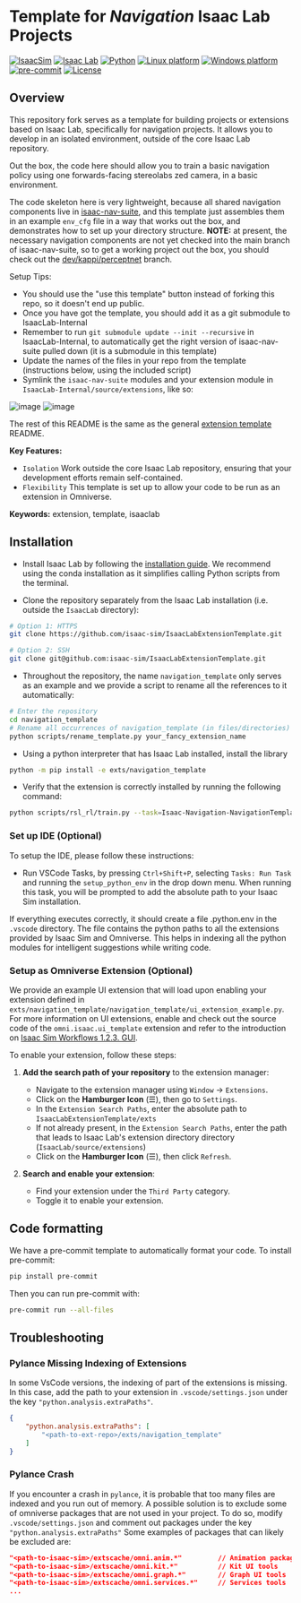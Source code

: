 # Template for _Navigation_ Isaac Lab Projects

[![IsaacSim](https://img.shields.io/badge/IsaacSim-4.2.0-silver.svg)](https://docs.omniverse.nvidia.com/isaacsim/latest/overview.html)
[![Isaac Lab](https://img.shields.io/badge/IsaacLab-1.2.0-silver)](https://isaac-sim.github.io/IsaacLab)
[![Python](https://img.shields.io/badge/python-3.10-blue.svg)](https://docs.python.org/3/whatsnew/3.10.html)
[![Linux platform](https://img.shields.io/badge/platform-linux--64-orange.svg)](https://releases.ubuntu.com/20.04/)
[![Windows platform](https://img.shields.io/badge/platform-windows--64-orange.svg)](https://www.microsoft.com/en-us/)
[![pre-commit](https://img.shields.io/badge/pre--commit-enabled-brightgreen?logo=pre-commit&logoColor=white)](https://pre-commit.com/)
[![License](https://img.shields.io/badge/license-MIT-yellow.svg)](https://opensource.org/license/mit)

## Overview

This repository fork serves as a template for building projects or extensions based on Isaac Lab, specifically for navigation projects. It allows you to develop in an isolated environment, outside of the core Isaac Lab repository.

Out the box, the code here should allow you to train a basic navigation policy using one forwards-facing stereolabs zed camera, in a basic environment.

The code skeleton here is very lightweight, because all shared navigation components live in [isaac-nav-suite](https://github.com/leggedrobotics/isaac-nav-suite), and this template just assembles them in an example `env_cfg` file in a way that works out the box, and demonstrates how to set up your directory structure. **NOTE:** at present, the necessary navigation components are not yet checked into the main branch of isaac-nav-suite, so to get a working project out the box, you should check out the [dev/kappi/perceptnet](https://github.com/leggedrobotics/isaac-nav-suite/tree/dev/kappi/perceptnet) branch.

Setup Tips:

- You should use the "use this template" button instead of forking this repo, so it doesn't end up public.
- Once you have got the template, you should add it as a git submodule to IsaacLab-Internal
- Remember to run `git submodule update --init --recursive` in IsaacLab-Internal, to automatically get the right version of isaac-nav-suite pulled down (it is a submodule in this template)
- Update the names of the files in your repo from the template (instructions below, using the included script)
- Symlink the `isaac-nav-suite` modules and your extension module in `IsaacLab-Internal/source/extensions`, like so:
  
![image](https://github.com/user-attachments/assets/d07b24e2-28f7-45b3-b0fc-909a935c5199)
![image](https://github.com/user-attachments/assets/19b5f571-9741-4937-bc79-a41ba36ec40c)

The rest of this README is the same as the general [extension template](https://github.com/isaac-sim/IsaacLabExtensionTemplate) README.

**Key Features:**

- `Isolation` Work outside the core Isaac Lab repository, ensuring that your development efforts remain self-contained.
- `Flexibility` This template is set up to allow your code to be run as an extension in Omniverse.

**Keywords:** extension, template, isaaclab

## Installation

- Install Isaac Lab by following the [installation guide](https://isaac-sim.github.io/IsaacLab/source/setup/installation/index.html). We recommend using the conda installation as it simplifies calling Python scripts from the terminal.

- Clone the repository separately from the Isaac Lab installation (i.e. outside the `IsaacLab` directory):

```bash
# Option 1: HTTPS
git clone https://github.com/isaac-sim/IsaacLabExtensionTemplate.git

# Option 2: SSH
git clone git@github.com:isaac-sim/IsaacLabExtensionTemplate.git
```

- Throughout the repository, the name `navigation_template` only serves as an example and we provide a script to rename all the references to it automatically:

```bash
# Enter the repository
cd navigation_template
# Rename all occurrences of navigation_template (in files/directories) to your_fancy_extension_name
python scripts/rename_template.py your_fancy_extension_name
```

- Using a python interpreter that has Isaac Lab installed, install the library

```bash
python -m pip install -e exts/navigation_template
```

- Verify that the extension is correctly installed by running the following command:

```bash
python scripts/rsl_rl/train.py --task=Isaac-Navigation-NavigationTemplate-PPO-Anymal-D-DEV
```

### Set up IDE (Optional)

To setup the IDE, please follow these instructions:

- Run VSCode Tasks, by pressing `Ctrl+Shift+P`, selecting `Tasks: Run Task` and running the `setup_python_env` in the drop down menu. When running this task, you will be prompted to add the absolute path to your Isaac Sim installation.

If everything executes correctly, it should create a file .python.env in the `.vscode` directory. The file contains the python paths to all the extensions provided by Isaac Sim and Omniverse. This helps in indexing all the python modules for intelligent suggestions while writing code.

### Setup as Omniverse Extension (Optional)

We provide an example UI extension that will load upon enabling your extension defined in `exts/navigation_template/navigation_template/ui_extension_example.py`. For more information on UI extensions, enable and check out the source code of the `omni.isaac.ui_template` extension and refer to the introduction on [Isaac Sim Workflows 1.2.3. GUI](https://docs.omniverse.nvidia.com/isaacsim/latest/introductory_tutorials/tutorial_intro_workflows.html#gui).

To enable your extension, follow these steps:

1. **Add the search path of your repository** to the extension manager:
    - Navigate to the extension manager using `Window` -> `Extensions`.
    - Click on the **Hamburger Icon** (☰), then go to `Settings`.
    - In the `Extension Search Paths`, enter the absolute path to `IsaacLabExtensionTemplate/exts`
    - If not already present, in the `Extension Search Paths`, enter the path that leads to Isaac Lab's extension directory directory (`IsaacLab/source/extensions`)
    - Click on the **Hamburger Icon** (☰), then click `Refresh`.

2. **Search and enable your extension**:
    - Find your extension under the `Third Party` category.
    - Toggle it to enable your extension.

## Code formatting

We have a pre-commit template to automatically format your code.
To install pre-commit:

```bash
pip install pre-commit
```

Then you can run pre-commit with:

```bash
pre-commit run --all-files
```

## Troubleshooting

### Pylance Missing Indexing of Extensions

In some VsCode versions, the indexing of part of the extensions is missing. In this case, add the path to your extension in `.vscode/settings.json` under the key `"python.analysis.extraPaths"`.

```json
{
    "python.analysis.extraPaths": [
        "<path-to-ext-repo>/exts/navigation_template"
    ]
}
```

### Pylance Crash

If you encounter a crash in `pylance`, it is probable that too many files are indexed and you run out of memory.
A possible solution is to exclude some of omniverse packages that are not used in your project.
To do so, modify `.vscode/settings.json` and comment out packages under the key `"python.analysis.extraPaths"`
Some examples of packages that can likely be excluded are:

```json
"<path-to-isaac-sim>/extscache/omni.anim.*"         // Animation packages
"<path-to-isaac-sim>/extscache/omni.kit.*"          // Kit UI tools
"<path-to-isaac-sim>/extscache/omni.graph.*"        // Graph UI tools
"<path-to-isaac-sim>/extscache/omni.services.*"     // Services tools
...
```
